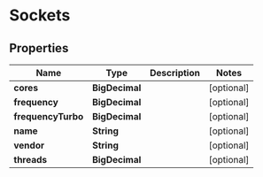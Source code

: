 

# Sockets


## Properties

Name | Type | Description | Notes
------------ | ------------- | ------------- | -------------
**cores** | **BigDecimal** |  |  [optional]
**frequency** | **BigDecimal** |  |  [optional]
**frequencyTurbo** | **BigDecimal** |  |  [optional]
**name** | **String** |  |  [optional]
**vendor** | **String** |  |  [optional]
**threads** | **BigDecimal** |  |  [optional]



